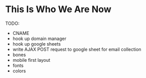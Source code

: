 # This Is Who We Are Now


TODO:

- CNAME
- hook up domain manager
- hook up google sheets
- write AJAX POST request to google sheet for email collection
- bones
- mobile first layout
- fonts
- colors
